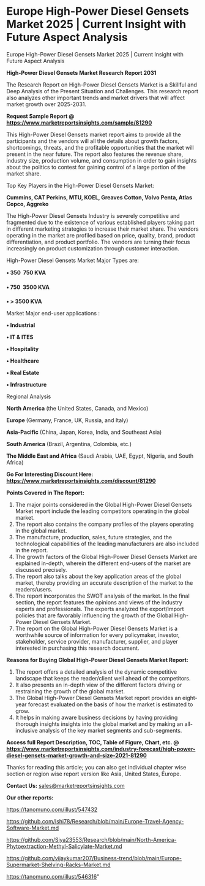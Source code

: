# Europe High-Power Diesel Gensets Market 2025 | Current Insight with Future Aspect Analysis
Europe High-Power Diesel Gensets Market 2025 | Current Insight with Future Aspect Analysis

<strong>High-Power Diesel Gensets Market Research Report 2031</strong>

The Research Report on High-Power Diesel Gensets Market is a Skillful and Deep Analysis of the Present Situation and Challenges. This research report also analyzes other important trends and market drivers that will affect market growth over 2025-2031.

<strong>Request Sample Report @ <a href=https://www.marketreportsinsights.com/sample/81290>https://www.marketreportsinsights.com/sample/81290</a></strong>

This High-Power Diesel Gensets market report aims to provide all the participants and the vendors will all the details about growth factors, shortcomings, threats, and the profitable opportunities that the market will present in the near future. The report also features the revenue share, industry size, production volume, and consumption in order to gain insights about the politics to contest for gaining control of a large portion of the market share.

Top Key Players in the High-Power Diesel Gensets Market:

<strong>Cummins, CAT Perkins, MTU, KOEL, Greaves Cotton, Volvo Penta, Atlas Copco, Aggreko</strong>

The High-Power Diesel Gensets Industry is severely competitive and fragmented due to the existence of various established players taking part in different marketing strategies to increase their market share. The vendors operating in the market are profiled based on price, quality, brand, product differentiation, and product portfolio. The vendors are turning their focus increasingly on product customization through customer interaction.

High-Power Diesel Gensets Market Major Types are:

<strong>• 350  750 KVA

• 750  3500 KVA

• > 3500 KVA</strong>

Market Major end-user applications :

<strong>• Industrial

• IT & ITES

• Hospitality

• Healthcare

• Real Estate

• Infrastructure</strong>

Regional Analysis

</u><strong><b>North America</b></strong> (the United States, Canada, and Mexico)

<strong><b>Europe </b></strong>(Germany, France, UK, Russia, and Italy)

<strong><b>Asia-Pacific</b></strong> (China, Japan, Korea, India, and Southeast Asia)

<strong><b>South America</b></strong> (Brazil, Argentina, Colombia, etc.)

<strong><b>The Middle East and Africa</b></strong> (Saudi Arabia, UAE, Egypt, Nigeria, and South Africa)

<strong>Go For Interesting Discount Here: <a href=https://www.marketreportsinsights.com/discount/81290>https://www.marketreportsinsights.com/discount/81290</a></strong>

<strong>Points Covered in The Report:</strong>
<ol>
  <li>The major points considered in the Global High-Power Diesel Gensets Market report include the leading competitors operating in the global market.</li>
  <li>The report also contains the company profiles of the players operating in the global market.</li>
  <li>The manufacture, production, sales, future strategies, and the technological capabilities of the leading manufacturers are also included in the report.</li>
  <li>The growth factors of the Global High-Power Diesel Gensets Market are explained in-depth, wherein the different end-users of the market are discussed precisely.</li>
  <li>The report also talks about the key application areas of the global market, thereby providing an accurate description of the market to the readers/users.</li>
  <li>The report incorporates the SWOT analysis of the market. In the final section, the report features the opinions and views of the industry experts and professionals. The experts analyzed the export/import policies that are favorably influencing the growth of the Global High-Power Diesel Gensets Market.</li>
  <li>The report on the Global High-Power Diesel Gensets Market is a worthwhile source of information for every policymaker, investor, stakeholder, service provider, manufacturer, supplier, and player interested in purchasing this research document.</li>
</ol>
<strong>Reasons for Buying Global High-Power Diesel Gensets Market Report:</strong>

<ol>
  <li>The report offers a detailed analysis of the dynamic competitive landscape that keeps the reader/client well ahead of the competitors.</li>
  <li>It also presents an in-depth view of the different factors driving or restraining the growth of the global market.</li>
  <li>The Global High-Power Diesel Gensets Market report provides an eight-year forecast evaluated on the basis of how the market is estimated to grow.</li>
  <li>It helps in making aware business decisions by having providing thorough insights insights into the global market and by making an all-inclusive analysis of the key market segments and sub-segments.</li>
</ol>
<strong>Access full Report Description, TOC, Table of Figure, Chart, etc. @ <a href=https://www.marketreportsinsights.com/industry-forecast/high-power-diesel-gensets-market-growth-and-size-2021-81290>https://www.marketreportsinsights.com/industry-forecast/high-power-diesel-gensets-market-growth-and-size-2021-81290</a></strong>


Thanks for reading this article; you can also get individual chapter wise section or region wise report version like Asia, United States, Europe.

<strong>Contact Us:</strong>
sales@marketreportsinsights.com

<strong>Our other reports:</strong>

<a href=https://tanomuno.com/illust/547432>https://tanomuno.com/illust/547432</a>

<a href=https://github.com/Ishi78/Research/blob/main/Europe-Travel-Agency-Software-Market.md>https://github.com/Ishi78/Research/blob/main/Europe-Travel-Agency-Software-Market.md</a>

<a href=https://github.com/Siya23553/Research/blob/main/North-America-Phytoextraction-Methyl-Salicylate-Market.md>https://github.com/Siya23553/Research/blob/main/North-America-Phytoextraction-Methyl-Salicylate-Market.md</a>

<a href=https://github.com/vijaykumar207/Business-trend/blob/main/Europe-Supermarket-Shelving-Racks-Market.md>https://github.com/vijaykumar207/Business-trend/blob/main/Europe-Supermarket-Shelving-Racks-Market.md</a>

<a href=https://tanomuno.com/illust/546316>https://tanomuno.com/illust/546316</a>"
